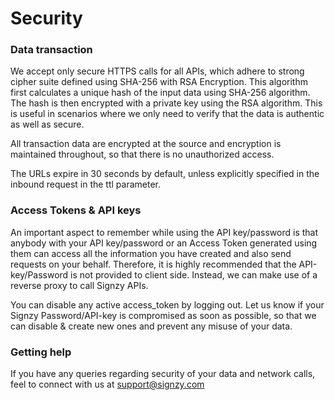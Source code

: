# Security

### Data transaction&#xD;

We accept only secure HTTPS calls for all APIs, which adhere to strong cipher suite defined using SHA-256 with RSA Encryption. This algorithm first calculates a unique hash of the input data using SHA-256 algorithm. The hash is then encrypted with a private key using the RSA algorithm. This is useful in scenarios where we only need to verify that the data is authentic as well as secure.

All transaction data are encrypted at the source and encryption is maintained throughout, so that there is no unauthorized access.

The URLs expire in 30 seconds by default, unless explicitly specified in the inbound request in the ttl parameter.

### Access Tokens & API keys&#xD;

An important aspect to remember while using the API key/password is that anybody with your API key/password or an Access Token generated using them can access all the information you have created and also send requests on your behalf. Therefore, it is highly recommended that the API-key/Password is not provided to client side. Instead, we can make use of a reverse proxy to call Signzy APIs.

You can disable any active access\_token by logging out. Let us know if your Signzy Password/API-key is compromised as soon as possible, so that we can disable & create new ones and prevent any misuse of your data.

### Getting help&#xD;

If you have any queries regarding security of your data and network calls, feel to connect with us at support@signzy.com